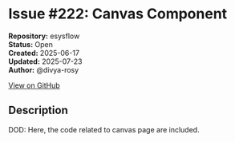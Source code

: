 # Issue #222: Canvas Component

**Repository:** esysflow  
**Status:** Open  
**Created:** 2025-06-17  
**Updated:** 2025-07-23  
**Author:** @divya-rosy  

[View on GitHub](https://github.com/Simtestlab/esysflow/issues/222)

## Description

DOD: Here, the code related to canvas page are included.